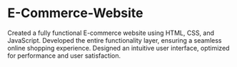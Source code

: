 # E-Commerce-Website
Created a fully functional E-commerce website using HTML, CSS, and JavaScript. Developed the entire functionality layer, ensuring a seamless online shopping experience. Designed an intuitive user interface, optimized for performance and user satisfaction.
